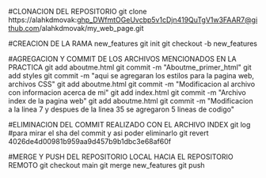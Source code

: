 
#CLONACION DEL REPOSITORIO
git clone https://alahkdmovak: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@github.com/alahkdmovak/my_web_page.git

#CREACION DE LA RAMA new_features
git init 
git checkout -b new_features

#AGREGACION Y COMMIT DE LOS ARCHIVOS MENCIONADOS EN LA PRACTICA
git add aboutme.html
git commit -m "Aboutme_primer_html"
git add styles
git commit -m "aqui se agregaran los estilos para la pagina web, archivos CSS"
git add aboutme.html
git commit -m "Modificacion al archivo con informacion acerca de mi"
git add index.html
git commit -m "Archivo index de la pagina web"
git add aboutme.html
git commit -m "Modificacion a la linea 7 y despues de la linea 35 se agregaron 5 lineas de codigo"

#ELIMINACION DEL COMMIT REALIZADO CON EL ARCHIVO INDEX
git log #para mirar el sha del commit y asi poder eliminarlo
git revert 4026de4d00981b959aa9d457b9b1dbc3e68af60f

#MERGE Y PUSH DEL REPOSITORIO LOCAL HACIA EL REPOSITORIO REMOTO
git checkout main
git merge new_features
git push
